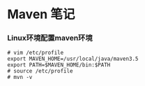 # Maven 笔记

### Linux环境配置maven环境
```
# vim /etc/profile
export MAVEN_HOME=/usr/local/java/maven3.5
export PATH=$MAVEN_HOME/bin:$PATH
# source /etc/profile
# mvn -v
```









